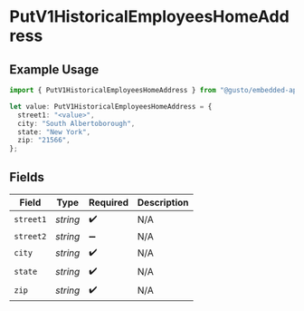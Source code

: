 # PutV1HistoricalEmployeesHomeAddress

## Example Usage

```typescript
import { PutV1HistoricalEmployeesHomeAddress } from "@gusto/embedded-api/models/operations";

let value: PutV1HistoricalEmployeesHomeAddress = {
  street1: "<value>",
  city: "South Albertoborough",
  state: "New York",
  zip: "21566",
};
```

## Fields

| Field              | Type               | Required           | Description        |
| ------------------ | ------------------ | ------------------ | ------------------ |
| `street1`          | *string*           | :heavy_check_mark: | N/A                |
| `street2`          | *string*           | :heavy_minus_sign: | N/A                |
| `city`             | *string*           | :heavy_check_mark: | N/A                |
| `state`            | *string*           | :heavy_check_mark: | N/A                |
| `zip`              | *string*           | :heavy_check_mark: | N/A                |